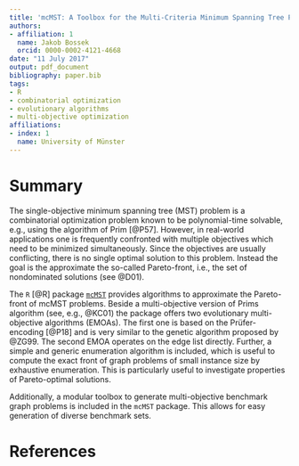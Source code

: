 ```yaml
---
title: 'mcMST: A Toolbox for the Multi-Criteria Minimum Spanning Tree Problem in R'
authors:
- affiliation: 1
  name: Jakob Bossek
  orcid: 0000-0002-4121-4668
date: "11 July 2017"
output: pdf_document
bibliography: paper.bib
tags:
- R
- combinatorial optimization
- evolutionary algorithms
- multi-objective optimization
affiliations:
- index: 1
  name: University of Münster
---
```


# Summary

The single-objective minimum spanning tree (MST) problem is a combinatorial optimization problem known to be polynomial-time solvable, e.g., using the algorithm of Prim [@P57]. However, in real-world applications one is frequently confronted with multiple objectives which need to be minimized simultaneously. Since the objectives are usually conflicting, there is no single optimal solution to this problem. Instead the goal is the approximate the so-called Pareto-front, i.e., the set of nondominated solutions (see @D01). 

The `R` [@R] package [`mcMST`](https://github.com/jakobbossek/mcMST) provides algorithms to approximate the Pareto-front of mcMST problems. Beside a multi-objective version of Prims algorithm (see, e.g., @KC01) the package offers two evolutionary multi-objective algorithms (EMOAs). The first one is based on the Prüfer-encoding [@P18] and is very similar to the genetic algorithm proposed by @ZG99. The second EMOA operates on the edge list directly. Further, a simple and generic enumeration algorithm is included, which is useful to compute the exact front of graph problems of small instance size by exhaustive enumeration. This is particularly useful to investigate properties of Pareto-optimal solutions.

Additionally, a modular toolbox to generate multi-objective benchmark graph problems is included in the `mcMST` package. This allows for easy generation of diverse benchmark sets.

# References
